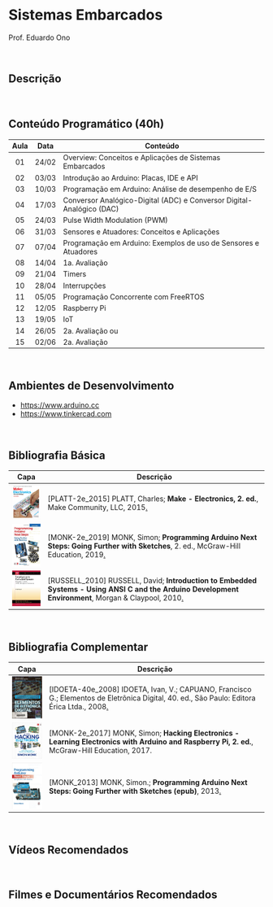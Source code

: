 # Sistemas Embarcados

Prof. Eduardo Ono

<br>

## Descrição

<br>

## Conteúdo Programático (40h)

Aula | Data  | Conteúdo
 :-: |  :-:  | ---
 01  | 24/02 | Overview: Conceitos e Aplicações de Sistemas Embarcados
 02  | 03/03 | Introdução ao Arduino: Placas, IDE e API
 03  | 10/03 | Programação em Arduino: Análise de desempenho de E/S
 04  | 17/03 | Conversor Analógico-Digital (ADC) e Conversor Digital-Analógico (DAC)
 05  | 24/03 | Pulse Width Modulation (PWM)
 06  | 31/03 | Sensores e Atuadores: Conceitos e Aplicações
 07  | 07/04 | Programação em Arduino: Exemplos de uso de Sensores e Atuadores
 08  | 14/04 | 1a. Avaliação
 09  | 21/04 | Timers
 10  | 28/04 | Interrupções
 11  | 05/05 | Programação Concorrente com FreeRTOS
 12  | 12/05 | Raspberry Pi
 13  | 19/05 | IoT
 14  | 26/05 | 2a. Avaliação ou
 15  | 02/06 | 2a. Avaliação

<br>

## Ambientes de Desenvolvimento

* https://www.arduino.cc
* https://www.tinkercad.com

<br>

## Bibliografia Básica

| Capa | Descrição |
| :-:  | --- |
| <img src="./referencias/capas/platt-2e_2015.jpg" width="100px"> | [PLATT-2e_2015] PLATT, Charles; **Make - Electronics, 2. ed.**, Make Community, LLC, 2015[.](https://app.box.com/s/r2p1z56spe3bybzy593mh8zladezyslz)
| <img src="./referencias/capas/monk-2e_2019.jpg" width="100px"> | [MONK-2e_2019] MONK, Simon; **Programming Arduino Next Steps: Going Further with Sketches**, 2. ed., McGraw-Hill Education, 2019[.](https://app.box.com/s/onxakui60rfqif5jh7800uod4q9xtebm)
| <img src="./referencias/capas/russell_2010.jpg" width="100px"> | [RUSSELL_2010] RUSSELL, David; **Introduction to Embedded Systems - Using ANSI C and the Arduino Development Environment**, Morgan & Claypool, 2010[.](https://app.box.com/s/dglipxr1taeq5ofsowbnwik0owo0s47x)

<br>

## Bibliografia Complementar

| Capa | Descrição |
| :-:  | --- |
| <img src="./referencias/capas/idoeta-40e_2008.jpg" width="100px"> | [IDOETA-40e_2008] IDOETA, Ivan, V.; CAPUANO, Francisco G.; Elementos de Eletrônica Digital, 40. ed., São Paulo: Editora Érica Ltda., 2008[.](https://app.box.com/s/a5jgfgbhj1s77tc0qwup)
| <img src="./referencias/capas/monk-2e_2017.jpg" width="100px"> | [MONK-2e_2017] MONK, Simon; **Hacking Electronics - Learning Electronics with Arduino and Raspberry Pi, 2. ed.**,  McGraw-Hill Education, 2017. 
| <img src="./referencias/capas/monk_2013.jpg" width="100px"> | [MONK_2013] MONK, Simon.; **Programming Arduino Next Steps: Going Further with Sketches (epub)**, 2013[.](https://app.box.com/s/mbmb2h06we9zxkzl0ecko4yxpn2tvbgo)

<br>

## Vídeos Recomendados

<br>

## Filmes e Documentários Recomendados

<br>
